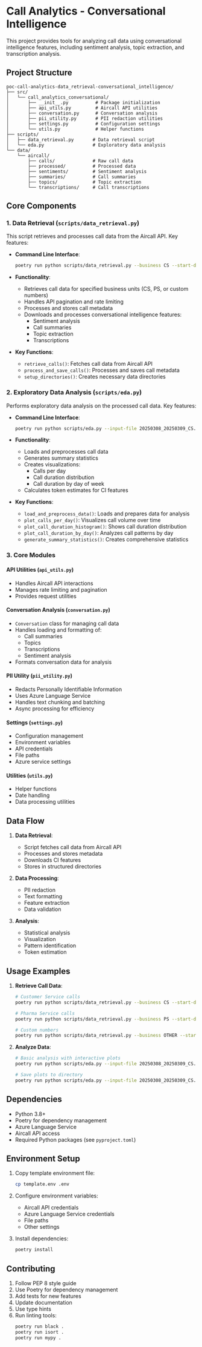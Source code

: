 # Call Analytics - Conversational Intelligence

This project provides tools for analyzing call data using conversational intelligence features, including sentiment analysis, topic extraction, and transcription analysis.

## Project Structure

```
poc-call-analytics-data_retrieval-conversational_intelligence/
├── src/
│   └── call_analytics_conversational/
│       ├── __init__.py          # Package initialization
│       ├── api_utils.py         # Aircall API utilities
│       ├── conversation.py      # Conversation analysis
│       ├── pii_utility.py       # PII redaction utilities
│       ├── settings.py          # Configuration settings
│       └── utils.py             # Helper functions
├── scripts/
│   ├── data_retrieval.py       # Data retrieval script
│   └── eda.py                  # Exploratory data analysis
└── data/
    └── aircall/
        ├── calls/              # Raw call data
        ├── processed/          # Processed data
        ├── sentiments/         # Sentiment analysis
        ├── summaries/          # Call summaries
        ├── topics/             # Topic extraction
        └── transcriptions/     # Call transcriptions
```

## Core Components

### 1. Data Retrieval (`scripts/data_retrieval.py`)

This script retrieves and processes call data from the Aircall API. Key features:

- **Command Line Interface**:
  ```bash
  poetry run python scripts/data_retrieval.py --business CS --start-date 2025-03-08 --end-date 2025-03-09
  ```

- **Functionality**:
  - Retrieves call data for specified business units (CS, PS, or custom numbers)
  - Handles API pagination and rate limiting
  - Processes and stores call metadata
  - Downloads and processes conversational intelligence features:
    - Sentiment analysis
    - Call summaries
    - Topic extraction
    - Transcriptions

- **Key Functions**:
  - `retrieve_calls()`: Fetches call data from Aircall API
  - `process_and_save_calls()`: Processes and saves call metadata
  - `setup_directories()`: Creates necessary data directories

### 2. Exploratory Data Analysis (`scripts/eda.py`)

Performs exploratory data analysis on the processed call data. Key features:

- **Command Line Interface**:
  ```bash
  poetry run python scripts/eda.py --input-file 20250308_20250309_CS.csv --save-plots
  ```

- **Functionality**:
  - Loads and preprocesses call data
  - Generates summary statistics
  - Creates visualizations:
    - Calls per day
    - Call duration distribution
    - Call duration by day of week
  - Calculates token estimates for CI features

- **Key Functions**:
  - `load_and_preprocess_data()`: Loads and prepares data for analysis
  - `plot_calls_per_day()`: Visualizes call volume over time
  - `plot_call_duration_histogram()`: Shows call duration distribution
  - `plot_call_duration_by_day()`: Analyzes call patterns by day
  - `generate_summary_statistics()`: Creates comprehensive statistics

### 3. Core Modules

#### API Utilities (`api_utils.py`)
- Handles Aircall API interactions
- Manages rate limiting and pagination
- Provides request utilities

#### Conversation Analysis (`conversation.py`)
- `Conversation` class for managing call data
- Handles loading and formatting of:
  - Call summaries
  - Topics
  - Transcriptions
  - Sentiment analysis
- Formats conversation data for analysis

#### PII Utility (`pii_utility.py`)
- Redacts Personally Identifiable Information
- Uses Azure Language Service
- Handles text chunking and batching
- Async processing for efficiency

#### Settings (`settings.py`)
- Configuration management
- Environment variables
- API credentials
- File paths
- Azure service settings

#### Utilities (`utils.py`)
- Helper functions
- Date handling
- Data processing utilities

## Data Flow

1. **Data Retrieval**:
   - Script fetches call data from Aircall API
   - Processes and stores metadata
   - Downloads CI features
   - Stores in structured directories

2. **Data Processing**:
   - PII redaction
   - Text formatting
   - Feature extraction
   - Data validation

3. **Analysis**:
   - Statistical analysis
   - Visualization
   - Pattern identification
   - Token estimation

## Usage Examples

1. **Retrieve Call Data**:
   ```bash
   # Customer Service calls
   poetry run python scripts/data_retrieval.py --business CS --start-date 2025-03-08 --end-date 2025-03-09
   
   # Pharma Service calls
   poetry run python scripts/data_retrieval.py --business PS --start-date 2025-03-08 --end-date 2025-03-09
   
   # Custom numbers
   poetry run python scripts/data_retrieval.py --business OTHER --start-date 2025-03-08 --end-date 2025-03-09 --custom-numbers "+31 85 888 1579"
   ```

2. **Analyze Data**:
   ```bash
   # Basic analysis with interactive plots
   poetry run python scripts/eda.py --input-file 20250308_20250309_CS.csv
   
   # Save plots to directory
   poetry run python scripts/eda.py --input-file 20250308_20250309_CS.csv --output-dir analysis_plots --save-plots
   ```

## Dependencies

- Python 3.8+
- Poetry for dependency management
- Azure Language Service
- Aircall API access
- Required Python packages (see `pyproject.toml`)

## Environment Setup

1. Copy template environment file:
   ```bash
   cp template.env .env
   ```

2. Configure environment variables:
   - Aircall API credentials
   - Azure Language Service credentials
   - File paths
   - Other settings

3. Install dependencies:
   ```bash
   poetry install
   ```

## Contributing

1. Follow PEP 8 style guide
2. Use Poetry for dependency management
3. Add tests for new features
4. Update documentation
5. Use type hints
6. Run linting tools:
   ```bash
   poetry run black .
   poetry run isort .
   poetry run mypy .
   ``` 